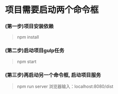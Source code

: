 # 项目需要启动两个命令框

### (第一步)项目安装依赖
> npm install

### (第二步)启动项目gulp任务
> npm start

### (第三步)再启动另一个命令框, 启动项目服务
> npm run server
>浏览器输入：localhost:8080/dist
